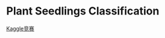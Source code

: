 # Plant Seedlings Classification

[Kaggle竞赛](https://www.kaggle.com/competitions/plant-seedlings-classification/overview)
